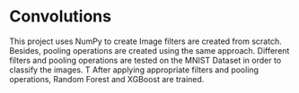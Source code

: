 # Convolutions

This project uses NumPy to create Image filters are created from scratch. Besides, pooling operations are created using the same approach. 
Different filters and pooling operations are tested on the MNIST Dataset in order to classify the images. T
After applying appropriate filters and pooling operations, Random Forest and XGBoost are trained.

